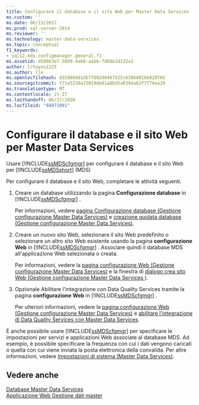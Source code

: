 ```yaml
---
title: Configurare il database e il sito Web per Master Data Services | Microsoft Docs
ms.custom: ''
ms.date: 06/13/2017
ms.prod: sql-server-2014
ms.reviewer: ''
ms.technology: master-data-services
ms.topic: conceptual
f1_keywords:
- sql12.mds.configmanager.general.f1
ms.assetid: d50863e7-50d9-4ab8-aabb-fd68e2d132a1
author: lrtoyou1223
ms.author: lle
ms.openlocfilehash: d359084d1db778029046f925c630b001bb820f6b
ms.sourcegitcommit: f71e523da72019de81a8bd5a0394a62f7f76ea20
ms.translationtype: MT
ms.contentlocale: it-IT
ms.lasthandoff: 06/17/2020
ms.locfileid: "84971091"
---
```

# <a name="set-up-the-database-and-website-for-master-data-services"></a>Configurare il database e il sito Web per Master Data Services
  Usare [!INCLUDE[ssMDScfgmgr](../includes/ssmdscfgmgr-md.md)] per configurare il database e il sito Web per [!INCLUDE[ssMDSshort](../includes/ssmdsshort-md.md)] (MDS)  
  
 Per configurare il database e il sito Web, completare le attività seguenti.  
  
1.  Creare un database utilizzando la pagina **Configurazione database** in [!INCLUDE[ssMDScfgmgr](../includes/ssmdscfgmgr-md.md)] .  
  
     Per informazioni, vedere [pagina Configurazione database &#40;Gestione configurazione Master Data Services&#41;](../../2014/master-data-services/database-configuration-page-master-data-services-configuration-manager.md) e [creazione guidata database &#40;Gestione configurazione Master Data Services&#41;](../../2014/master-data-services/create-database-wizard-master-data-services-configuration-manager.md).  
  
2.  Creare un nuovo sito Web, selezionare il sito Web predefinito o selezionare un altro sito Web esistente usando la pagina **configurazione Web** in [!INCLUDE[ssMDScfgmgr](../includes/ssmdscfgmgr-md.md)] . Associare quindi il database MDS all'applicazione Web selezionata o creata.  
  
     Per informazioni, vedere la [pagina configurazione Web &#40;Gestione configurazione Master Data Services&#41;](../../2014/master-data-services/web-configuration-page-master-data-services-configuration-manager.md) e la finestra di [dialogo crea sito Web &#40;Gestione configurazione Master Data Services ](../../2014/master-data-services/create-website-dialog-box-master-data-services-configuration-manager.md)&#41;.  
  
3.  Opzionale Abilitare l'integrazione con Data Quality Services tramite la pagina **configurazione Web** in [!INCLUDE[ssMDScfgmgr](../includes/ssmdscfgmgr-md.md)] .  
  
     Per ulteriori informazioni, vedere la [pagina configurazione Web &#40;Gestione configurazione Master Data Services&#41;](../../2014/master-data-services/web-configuration-page-master-data-services-configuration-manager.md) e [abilitare l'integrazione di Data Quality Services con Master Data Services](install-windows/enable-data-quality-services-integration-with-master-data-services.md).  
  
 È anche possibile usare [!INCLUDE[ssMDScfgmgr](../includes/ssmdscfgmgr-md.md)] per specificare le impostazioni per servizi e applicazioni Web associate al database MDS. Ad esempio, è possibile specificare la frequenza con cui i dati vengono caricati o quella con cui viene inviata la posta elettronica della convalida. Per altre informazioni, vedere [Impostazioni di sistema &#40;Master Data Services&#41;](../../2014/master-data-services/system-settings-master-data-services.md).  
  
## <a name="see-also"></a>Vedere anche  
 [Database Master Data Services](../../2014/master-data-services/master-data-services-database.md)   
 [Applicazione Web Gestione dati master](../../2014/master-data-services/master-data-manager-web-application.md)  
  
  
